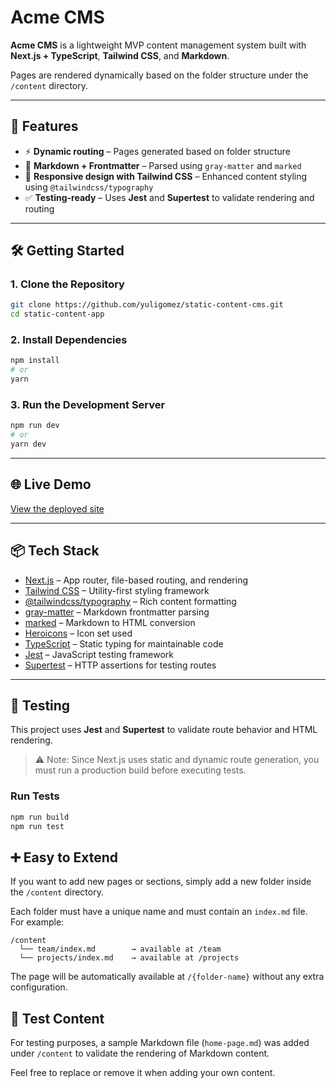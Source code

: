 # Acme CMS

**Acme CMS** is a lightweight MVP content management system built with **Next.js + TypeScript**, **Tailwind CSS**, and **Markdown**.

Pages are rendered dynamically based on the folder structure under the `/content` directory.

---

## 🚀 Features

- ⚡ **Dynamic routing** – Pages generated based on folder structure
- 📝 **Markdown + Frontmatter** – Parsed using `gray-matter` and `marked`
- 🎨 **Responsive design with Tailwind CSS** – Enhanced content styling using `@tailwindcss/typography`
- ✅ **Testing-ready** – Uses **Jest** and **Supertest** to validate rendering and routing

---

## 🛠️ Getting Started

### 1. Clone the Repository

```bash
git clone https://github.com/yuligomez/static-content-cms.git
cd static-content-app
```

### 2. Install Dependencies

```bash
npm install
# or
yarn
```

### 3. Run the Development Server

```bash
npm run dev
# or
yarn dev
```

---

## 🌐 Live Demo

[View the deployed site](https://static-content-cms.vercel.app)

---

## 📦 Tech Stack

- [Next.js](https://nextjs.org/) – App router, file-based routing, and rendering
- [Tailwind CSS](https://tailwindcss.com/) – Utility-first styling framework
- [@tailwindcss/typography](https://tailwindcss.com/docs/typography-plugin) – Rich content formatting
- [gray-matter](https://github.com/jonschlinkert/gray-matter) – Markdown frontmatter parsing
- [marked](https://github.com/markedjs/marked) – Markdown to HTML conversion
- [Heroicons](https://heroicons.com/) – Icon set used
- [TypeScript](https://www.typescriptlang.org/) – Static typing for maintainable code
- [Jest](https://jestjs.io/) – JavaScript testing framework
- [Supertest](https://github.com/ladjs/supertest) – HTTP assertions for testing routes

---

## 🧪 Testing

This project uses **Jest** and **Supertest** to validate route behavior and HTML rendering.

> ⚠️ Note: Since Next.js uses static and dynamic route generation, you must run a production build before executing tests.

### Run Tests

```bash
npm run build
npm run test
```

## ➕ Easy to Extend

If you want to add new pages or sections, simply add a new folder inside the `/content` directory.

Each folder must have a unique name and must contain an `index.md` file.  
For example:

```
/content
  └── team/index.md        → available at /team
  └── projects/index.md    → available at /projects
```

The page will be automatically available at `/{folder-name}` without any extra configuration.

## 🧪 Test Content

For testing purposes, a sample Markdown file (`home-page.md`) was added under `/content` to validate the rendering of Markdown content.

Feel free to replace or remove it when adding your own content.
